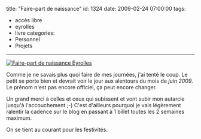 title: "Faire-part de naissance"
id: 1324
date: 2009-02-24 07:00:00
tags:
- accès libre
- eyrolles
- livre
categories:
- Personnel
- Projets
---

[![Faire-part de naissance Eyrolles](//farm4.static.flickr.com/3098/3303892997_e5f52a6e84.jpg)](http://www.flickr.com/photos/the-jedi/3303892997/ "Faire-part de naissance Eyrolles")

<!--more-->

Comme je ne savais plus quoi faire de mes journées, j'ai tenté le coup.
Le petit se porte bien et devrait voir le jour aux alentours du mois de _juin 2009_. Le prénom n'est pas encore officiel, ça peut encore changer.

Un grand merci à celles et ceux qui subissent et vont subir mon autarcie jusqu'à l'accouchement ;-)
C'est d'ailleurs pourquoi je vais légèrement ralentir la cadence sur le blog en passant à 1 billet toutes les 2 semaines maximum.

On se tient au courant pour les festivités.